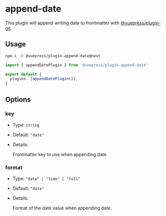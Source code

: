 # append-date

<NpmBadge package="@vuepress/plugin-append-date" />

This plugin will append writing date to frontmatter with [@vuepress/plugin-git](git.md).

## Usage

```bash
npm i -D @vuepress/plugin-append-date@next
```

```ts
import { appendDatePlugin } from '@vuepress/plugin-append-date'

export default {
  plugins: [appendDatePlugin()],
}
```

## Options

### key

- Type: `string`
- Default: `"date"`
- Details:

  Frontmatter key to use when appending date.

### format

- Type: `"date" | "time" | "full"`
- Default: `"date"`
- Details:

  Format of the date value when appending date.
